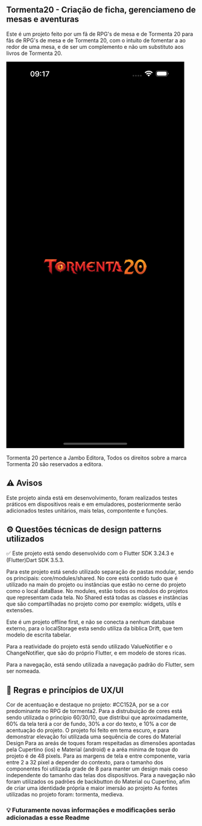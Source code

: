 ## Tormenta20 - Criação de ficha, gerenciameno de mesas e aventuras

Este é um projeto feito por um fã de RPG's de mesa e de Tormenta 20 para fãs de RPG's de mesa e de Tormenta 20, com o intuito de fomentar a  ao redor de uma mesa, e de ser um complemento e não um substituto aos livros de Tormenta 20.

![Tela inicial do app](docs/splash.png)

Tormenta 20 pertence a Jambo Editora, Todos os direitos sobre a marca Tormenta 20 são reservados a editora.

## ⚠️ Avisos

Este projeto ainda está em desenvolvimento, foram realizados testes práticos em dispositivos reais e em emuladores, posteriormente serão adicionados testes unitários, mais telas, compontente e funções.

## ⚙️ Questões técnicas de design patterns utilizados

✅ Este projeto está sendo desenvolvido com o Flutter SDK 3.24.3 e (Flutter)Dart SDK 3.5.3.

Para este projeto está sendo utilizado separação de pastas modular, sendo os principais: core/modules/shared.
No core está contido tudo que é utilizado na main do projeto ou instâncias que estão no cerne do projeto como o local dataBase.
No modules, estão todos os modulos do projetos que representam cada tela.
No Shared está todas as classes e instâncias que são compartilhadas no projeto como por exemplo: widgets, utils e extensões.

Este é um projeto offline first, e não se conecta a nenhum database externo, para o localStorage esta sendo utiliza da biblica Drift, que tem modelo de escrita tabelar.

Para a reatividade do projeto está sendo utilizado ValueNotifier e o ChangeNotifier, que são do próprio Flutter, e em modelo de stores ricas.

Para a navegação, está sendo utilizada a navegação padrão do Flutter, sem ser nomeada.

## 🎨 Regras e princípios de UX/UI

Cor de acentuação e destaque no projeto: #CC152A, por se a cor predominante no RPG de tormenta2.
Para a distrubuição de cores está sendo utilizada o princípio 60/30/10, que distribui que aproximadamente, 60% da tela terá a cor de fundo, 30% a cor do texto, e 10% a cor de acentuação do projeto.
O projeto foi feito em tema escuro, e para demonstrar elevação foi utilizada uma sequência de cores do Material Design
Para as areás de toques foram respeitadas as dimensões apontadas pela Cupertino (ios) e Material (android) e a aréa minima de toque do projeto é de 48 pixels.
Para as margens de tela e entre componente, varia entre 2 a 32 pixel a depender do contexto, para o tamanho dos componentes foi utilizada grade de 8 para manter um design mais coeso independente do tamanho das telas dos dispositivos.
Para a navegação não foram utilizados os padrões de backbutton do Material ou Cupertino, afim de criar uma identidade própria e maior imersão ao projeto
As fontes utilizadas no projeto foram: tormenta, medieva.

### 💡 Futuramente novas informações e modificações serão adicionadas a esse Readme






